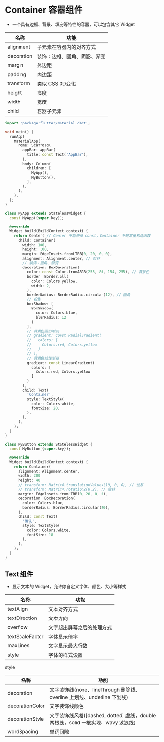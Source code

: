 # Container 容器组件
- 一个具有边框、背景、填充等特性的容器，可以包含其它 Widget

名称 | 功能
|--|--|
alignment | 子元素在容器内的对齐方式
decoration | 装饰：边框、圆角、阴影、渐变
margin | 外边距
padding | 内边距
transform | 类似 CSS 3D变化
height | 高度
width | 宽度
child | 容器子元素

```dart
import 'package:flutter/material.dart';

void main() {
  runApp(
    MaterialApp(
      home: Scaffold(
        appBar: AppBar(
          title: const Text('AppBar'),
        ),
        body: Column(
          children: [
            MyApp(),
            MyButton(),
          ],
        ),
      ),
    ),
  );
}

class MyApp extends StatelessWidget {
  const MyApp({super.key});

  @override
  Widget build(BuildContext context) {
    return Center( // Center 不能使用 const，Container 不是常量构造函数
      child: Container(
        width: 100,
        height: 100,
        margin: EdgeInsets.fromLTRB(0, 20, 0, 0),
        alignment: Alignment.center, // 对齐
        // 装饰：圆角、渐变
        decoration: BoxDecoration(
          color: const Color.fromARGB(255, 86, 154, 255), // 背景色
          border: Border.all(
            color: Colors.yellow,
            width: 2,
          ),
          borderRadius: BorderRadius.circular(12), // 圆角
          // 投影
          boxShadow: [
            BoxShadow(
              color: Colors.blue,
              blurRadius: 12
            )
          ],
          // 背景色圆形渐变
          // gradient: const RadialGradient(
          //   colors: [
          //     Colors.red, Colors.yellow
          //   ]
          // ),
          // 背景色线性渐变
          gradient: const LinearGradient(
            colors: [
              Colors.red, Colors.yellow
            ]
          )
        ),
        child: Text(
          'Container',
          style: TextStyle(
            color: Colors.white,
            fontSize: 20,
          ),
        ),
      ),
    );
  }
}

class MyButton extends StatelessWidget {
  const MyButton({super.key});

  @override
  Widget build(BuildContext context) {
    return Container(
      alignment: Alignment.center,
      width: 200,
      height: 40,
      // transform: Matrix4.translationValues(10, 0, 0), // 位移
      // transform: Matrix4.rotationZ(0.2), // 旋转
      margin: EdgeInsets.fromLTRB(0, 20, 0, 0),
      decoration: BoxDecoration(
        color: Colors.blue,
        borderRadius: BorderRadius.circular(20),
      ),
      child: const Text(
        '确认',
        style: TextStyle(
          color: Colors.white,
          fontSize: 18
        ),
      ),
    );
  }
}
```


## Text 组件
- 显示文本的 Widget，允许你自定义字体、颜色、大小等样式

名称 | 功能
|--|--|
textAlign | 文本对齐方式
textDirection | 文本方向
overflow | 文字超出屏幕之后的处理方式
textScaleFactor | 字体显示倍率
maxLines | 文字显示最大行数
style | 字体的样式设置

style

名称 | 功能
|--|--|
decoration | 文字装饰线(none、lineThrough 删除线、overline 上划线、underline 下划线)
decorationColor | 文字装饰线颜色
decorationStyle | 文字装饰线风格([dashed, dotted] 虚线，double 两根线，solid 一根实现、wavy 波浪线)
wordSpacing | 单词间隙